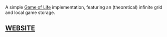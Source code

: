 A simple [Game of Life](http://en.wikipedia.org/wiki/Conway%27s_Game_of_Life) implementation, featuring an
(theoretical) infinite grid and local game storage.

## [WEBSITE](https://bgoonz.github.io/the-game-of-life/)
